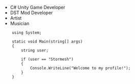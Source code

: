 - C# Unity Game Developer
- DST Mod Developer
- Artist
- Musician

```
	using System;
	
	static void Main(string[] args)
	{
		string user;
		
		if (user == "Stormesh")
		{
			Console.WriteLine("Welcome to my profile!");
		}
	}
```
